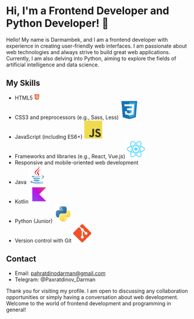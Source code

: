 # Hi, I'm a Frontend Developer and Python Developer! 👋

Hello! My name is Darmambek, and I am a frontend developer with experience in creating user-friendly web interfaces. I am passionate about web technologies and always strive to build great web applications. Currently, I am also delving into Python, aiming to explore the fields of artificial intelligence and data science.

## My Skills
- HTML5 <img src="https://raw.githubusercontent.com/devicons/devicon/master/icons/html5/html5-original.svg" width="15" height="15">
- CSS3 and preprocessors (e.g., Sass, Less) <img src="https://raw.githubusercontent.com/devicons/devicon/master/icons/css3/css3-original.svg" width="50" height="50">
- JavaScript (including ES6+) <img src="https://raw.githubusercontent.com/devicons/devicon/master/icons/javascript/javascript-original.svg" width="50" height="50">
- Frameworks and libraries (e.g., React, Vue.js) <img src="https://raw.githubusercontent.com/devicons/devicon/master/icons/react/react-original.svg" width="50" height="50">
- Responsive and mobile-oriented web development
- Java <img src="https://raw.githubusercontent.com/devicons/devicon/master/icons/java/java-original.svg" width="50" height="50">
- Kotlin <img src="https://raw.githubusercontent.com/devicons/devicon/master/icons/kotlin/kotlin-original.svg" width="50" height="50">
- Python (Junior) <img src="https://raw.githubusercontent.com/devicons/devicon/master/icons/python/python-original.svg" width="50" height="50">
- Version control with Git <img src="https://raw.githubusercontent.com/devicons/devicon/master/icons/git/git-original.svg" width="50" height="50">

## Contact

- Email: pahratdinodarman@gmail.com
- Telegram: @Paxratdinov_Darman

Thank you for visiting my profile. I am open to discussing any collaboration opportunities or simply having a conversation about web development. Welcome to the world of frontend development and programming in general!
